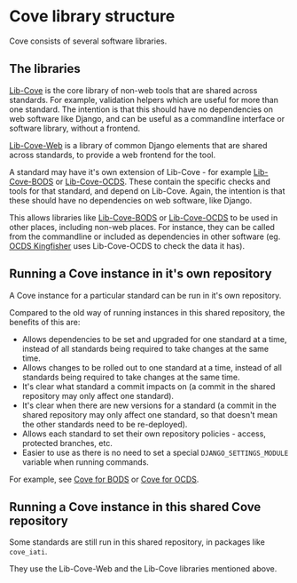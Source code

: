 Cove library structure
======================

Cove consists of several software libraries.

The libraries
-------------

[Lib-Cove](https://github.com/OpenDataServices/lib-cove) is the core library of non-web tools that are shared across standards. For example, validation helpers which are useful for more than one standard. The intention is that this should have no dependencies on web software like Django, and can be useful as a commandline interface or software library, without a frontend.

[Lib-Cove-Web](https://github.com/OpenDataServices/lib-cove-web) is a library of common Django elements that are shared across standards, to provide a web frontend for the tool.

A standard may have it's own extension of Lib-Cove - for example [Lib-Cove-BODS](https://github.com/openownership/lib-cove-bods) or [Lib-Cove-OCDS](https://github.com/open-contracting/lib-cove-ocds). 
These contain the specific checks and tools for that standard, and depend on Lib-Cove. Again, the intention is that these should have no dependencies on web software, like Django.

This allows libraries like [Lib-Cove-BODS](https://github.com/openownership/lib-cove-bods) or [Lib-Cove-OCDS](https://github.com/open-contracting/lib-cove-ocds) to be used in other places, including non-web places. For instance, they can be called from the commandline or included as dependencies in other software (eg. [OCDS Kingfisher](https://github.com/open-contracting/kingfisher) uses Lib-Cove-OCDS to check the data it has).

Running a Cove instance in it's own repository
----------------------------------------------

A Cove instance for a particular standard can be run in it's own repository.

Compared to the old way of running instances in this shared repository, the benefits of this are:

* Allows dependencies to be set and upgraded for one standard at a time, instead of all standards being required to take changes at the same time.
* Allows changes to be rolled out to one standard at a time, instead of all standards being required to take changes at the same time.
* It's clear what standard a commit impacts on (a commit in the shared repository may only affect one standard).
* It's clear when there are new versions for a standard (a commit in the shared repository may only affect one standard, so that doesn't mean the other standards need to be re-deployed).
* Allows each standard to set their own repository policies - access, protected branches, etc.
* Easier to use as there is no need to set a special `DJANGO_SETTINGS_MODULE` variable when running commands.

For example, see [Cove for BODS](https://github.com/openownership/cove-bods) or [Cove for OCDS](https://github.com/open-contracting/cove-ocds).


Running a Cove instance in this shared Cove repository
------------------------------------------------------

Some standards are still run in this shared repository, in packages like `cove_iati`.

They use the Lib-Cove-Web and the Lib-Cove libraries mentioned above.

